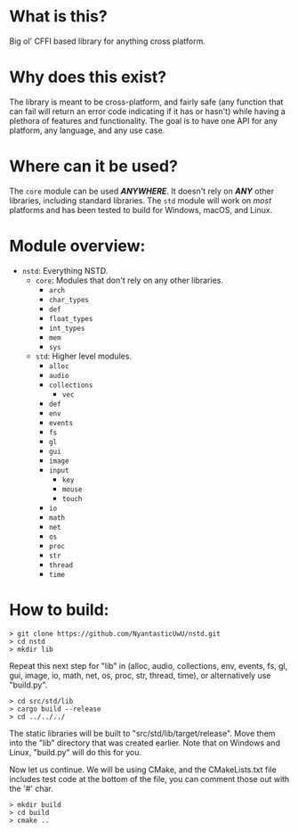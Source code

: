 # What is this?
Big ol' CFFI based library for anything cross platform.

# Why does this exist?
The library is meant to be cross-platform, and fairly safe (any function that can fail will return
an error code indicating if it has or hasn't) while having a plethora of features and functionality.
The goal is to have one API for any platform, any language, and any use case.

# Where can it be used?
The `core` module can be used ***ANYWHERE***. It doesn't rely on ***ANY*** other libraries,
including standard libraries. The `std` module will work on *most* platforms and has been tested to
build for Windows, macOS, and Linux.

# Module overview:
- `nstd`: Everything NSTD.
    - `core`: Modules that don't rely on any other libraries.
        - `arch`
        - `char_types`
        - `def`
        - `float_types`
        - `int_types`
        - `mem`
        - `sys`
    - `std`: Higher level modules.
        - `alloc`
        - `audio`
        - `collections`
            - `vec`
        - `def`
        - `env`
        - `events`
        - `fs`
        - `gl`
        - `gui`
        - `image`
        - `input`
            - `key`
            - `mouse`
            - `touch`
        - `io`
        - `math`
        - `net`
        - `os`
        - `proc`
        - `str`
        - `thread`
        - `time`

# How to build:
```
> git clone https://github.com/NyantasticUwU/nstd.git
> cd nstd
> mkdir lib
```
Repeat this next step for "lib" in (alloc, audio, collections, env, events, fs, gl, gui, image, io,
math, net, os, proc, str, thread, time), or alternatively use "build.py".
```
> cd src/std/lib
> cargo build --release
> cd ../../../
```
The static libraries will be built to "src/std/lib/target/release". Move them into the "lib"
directory that was created earlier. Note that on Windows and Linux, "build.py" will do this for you.

Now let us continue. We will be using CMake, and the CMakeLists.txt file includes test code at the
bottom of the file, you can comment those out with the '#' char.
```
> mkdir build
> cd build
> cmake ..
```
